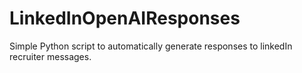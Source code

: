 # LinkedInOpenAIResponses

Simple Python script to automatically generate responses to linkedIn recruiter messages.

